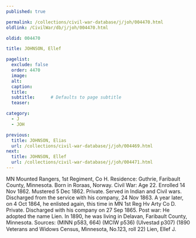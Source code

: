 ```yaml
---
published: true

permalink: /collections/civil-war-database/j/joh/004470.html
oldlink: /CivilWar/db/j/joh/004470.html

oldid: 004470

title: JOHNSON, Ellef

pagelist:
  exclude: false
  order: 4470
  image: 
  alt:
  caption:
  title:
  subtitle:      # Defaults to page subtitle
  teaser:

category: 
  - J 
  - JOH

previous:
  title: JOHNSON, Elias
  url: /collections/civil-war-database/j/joh/004469.html  
next:
  title: JOHNSON, Ellef
  url: /collections/civil-war-database/j/joh/004471.html   
---
```

MN Mounted Rangers, 1st Regiment, Co H. Residence: Guthrie, Faribault County, Minnesota. Born in Roraas, Norway. Civil War: Age 22. Enrolled 14 Nov 1862. Mustered 5 Dec 1862. Private. Served in Indian and Civil wars. Discharged from the service with his company, 24 Nov 1863. A year later, on 4 Oct 1864, he enlisted again, this time in MN 1st Reg Hv Arty Co D. Private. Discharged with his company on 27 Sep 1865. Post war: He adopted the name Lien. In 1890, he was living in Delavan, Faribault County, Minnesota. Sources: (MINN p583, 664) (MCIW p536) (Ulvestad p307) (1890 Veterans and Widows Census, Minnesota, No.123, roll 22) &#147;Lien, Ellef J.&#148;